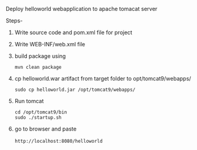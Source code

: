 Deploy helloworld webapplication to apache tomacat server

Steps-
1. Write source code and pom.xml file for project
2. Write WEB-INF/web.xml file  
3. build package using
   ```
   mvn clean package

   ```
4. cp helloworld.war artifact from target folder to opt/tomcat9/webapps/

   ```
   sudo cp helloworld.jar /opt/tomcat9/webapps/

   ```
5. Run tomcat
   ```
   cd /opt/tomcat9/bin
   sudo ./startup.sh
   ```
6. go to browser and paste

   ```http://localhost:8080/helloworld```
   ![]()
